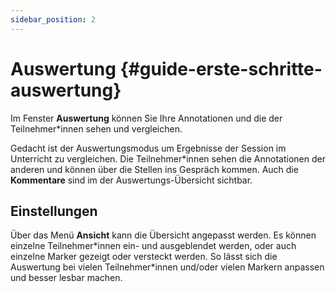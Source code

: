 ```yaml
---
sidebar_position: 2
---
```


# Auswertung {#guide-erste-schritte-auswertung}

Im Fenster **Auswertung** können Sie Ihre Annotationen und die der Teilnehmer\*innen sehen und vergleichen.

Gedacht ist der Auswertungsmodus um Ergebnisse der Session im Unterricht zu vergleichen. Die Teilnehmer\*innen sehen die Annotationen der anderen und können über die Stellen ins Gespräch kommen. Auch die **Kommentare** sind im der Auswertungs-Übersicht sichtbar.

## Einstellungen

Über das Menü **Ansicht** kann die Übersicht angepasst werden. Es können einzelne Teilnehmer\*innen ein- und ausgeblendet werden, oder auch einzelne Marker gezeigt oder versteckt werden. So lässt sich die Auswertung bei vielen Teilnehmer\*innen und/oder vielen Markern anpassen und besser lesbar machen.
